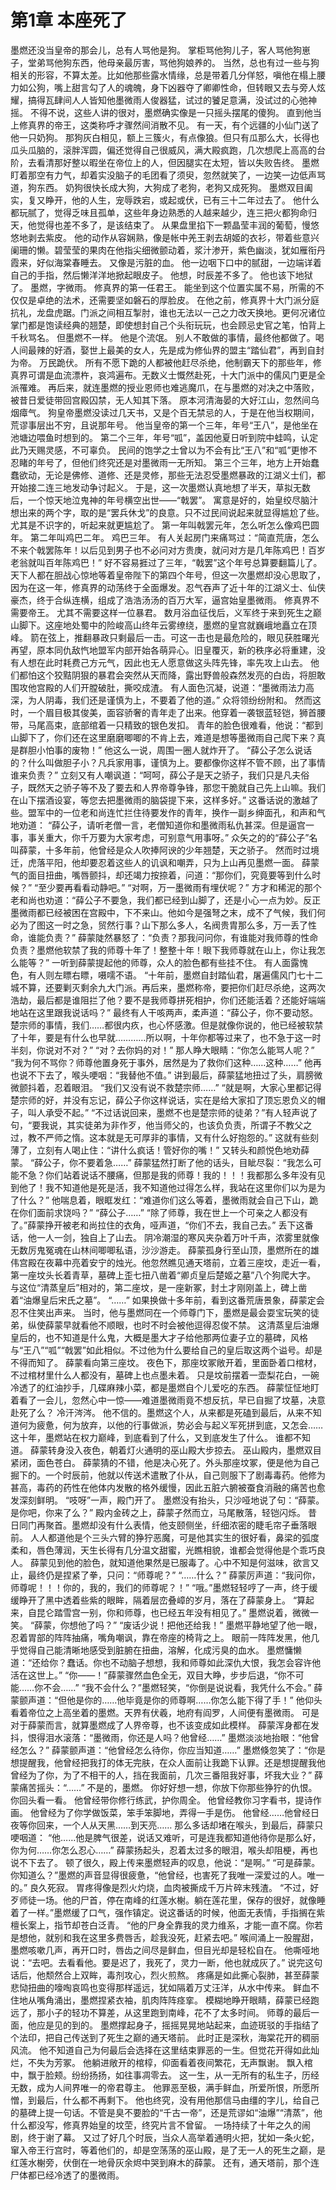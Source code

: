 # 第1章 本座死了
墨燃还没当皇帝的那会儿，总有人骂他是狗。
掌柜骂他狗儿子，客人骂他狗崽子，堂弟骂他狗东西，他母亲最厉害，骂他狗娘养的。
当然，总也有过一些与狗相关的形容，不算太差。比如他那些露水情缘，总是带着几分佯怒，嗔他在榻上腰力如公狗，嘴上甜言勾了人的魂魄，身下凶器夺了卿卿性命，但转眼又去与旁人炫耀，搞得瓦肆间人人皆知他墨微雨人俊器猛，试过的饕足意满，没试过的心弛神摇。
不得不说，这些人讲的很对，墨燃确实像是一只摇头摆尾的傻狗。
直到他当上修真界的帝王，这类称呼才骤然间消散不见。
有一天，有个远疆的小仙门送了他一只奶狗。
那狗灰白相见，额上三簇火，有点像狼。但只有瓜那么大，长得也瓜头瓜脑的，滚胖浑圆，偏还觉得自己很威风，满大殿疯跑，几次想爬上高高的台阶，去看清那好整以暇坐在帝位上的人，但因腿实在太短，皆以失败告终。
墨燃盯着那空有力气，却着实没脑子的毛团看了须臾，忽然就笑了，一边笑一边低声骂道，狗东西。
奶狗很快长成大狗，大狗成了老狗，老狗又成死狗。
墨燃双目阖实，复又睁开，他的人生，宠辱跌宕，或起或伏，已有三十二年过去了。
他什么都玩腻了，觉得乏味且孤单，这些年身边熟悉的人越来越少，连三把火都狗命归天，他觉得也差不多了，是该结束了。
从果盘里掐下一颗晶莹丰润的葡萄，慢悠悠地剥去紫皮。
他的动作从容娴熟，像是帐中羌王剥去胡姬的衣衫，带着些意兴阑珊的懒。碧莹莹的果肉在他指尖细微颤动着，浆汁渗开，紫色幽淡，犹如雁衔丹霞来，好似海棠春睡去。
又像是污脏的血。
他一边咽下口中的腻甜，一边端详着自己的手指，然后懒洋洋地掀起眼皮子。
他想，时辰差不多了。
他也该下地狱了。
墨燃，字微雨。
修真界的第一任君王。
能坐到这个位置实属不易，所需的不仅仅是卓绝的法术，还需要坚如磐石的厚脸皮。
在他之前，修真界十大门派分庭抗礼，龙盘虎踞。门派之间相互掣肘，谁也无法以一己之力改天换地。更何况诸位掌门都是饱读经典的翘楚，即使想封自己个头衔玩玩，也会顾忌史官之笔，怕背上千秋骂名。
但墨燃不一样。
他是个流氓。
别人不敢做的事情，最终他都做了。喝人间最辣的好酒，娶世上最美的女人，先是成为修仙界的盟主“踏仙君”，再到自封为帝。
万民跪伏。
所有不愿下跪的人都被他赶尽杀绝，他制霸天下的那些年，修真界可谓是血流漂杵，哀鸿遍布。无数义士慨然赴死，十大门派中的儒风门更是全派罹难。
再后来，就连墨燃的授业恩师也难逃魔爪，在与墨燃的对决之中落败，被昔日爱徒带回宫殿囚禁，无人知其下落。
原本河清海晏的大好江山，忽然间乌烟瘴气。
狗皇帝墨燃没读过几天书，又是个百无禁忌的人，于是在他当权期间，荒谬事层出不穷，且说那年号。
他当皇帝的第一个三年，年号“王八”，是他坐在池塘边喂鱼时想到的。
第二个三年，年号“呱”，盖因他夏日听到院中蛙鸣，认定此乃天赐灵感，不可辜负。
民间的饱学之士曾以为不会有比“王八”和“呱”更惨不忍睹的年号了，但他们终究还是对墨微雨一无所知。
第三个三年，地方上开始蠢蠢欲动，无论是佛修、道修、还是灵修，那些无法忍受墨燃暴政的江湖义士们，都开始接二连三地发动争讨起义。
于是，这一次墨燃认真地想了半天，草拟无数后，一个惊天地泣鬼神的年号横空出世——“戟罢”。
寓意是好的，始皇绞尽脑汁想出来的两个字，取的是“罢兵休戈”的良意。只不过民间说起来就显得尴尬了些。
尤其是不识字的，听起来就更尴尬了。
第一年叫戟罢元年，怎么听怎么像鸡巴圆年。
第二年叫鸡巴二年。
鸡巴三年。
有人关起房门来痛骂过：“简直荒唐，怎么不来个戟罢陈年！以后见到男子也不必问对方贵庚，就问对方是几年陈鸡巴！百岁老翁就叫百年陈鸡巴！”
好不容易捱过了三年，“戟罢”这个年号总算要翻篇儿了。
天下人都在胆战心惊地等着皇帝陛下的第四个年号，但这一次墨燃却没心思取了，因为在这一年，修真界的动荡终于全面爆发。忍气吞声了近十年的江湖义士、仙侠豪杰，终于合纵连横，组成了浩浩汤汤的百万大军，逼宫始皇墨微雨。
修真界不需要帝王。
尤其不需要这样一位暴君。
数月浴血征伐后，义军终于来到死生之巅山脚下。这座地处蜀中的险峻高山终年云雾缭绕，墨燃的皇宫就巍峨地矗立在顶峰。
箭在弦上，推翻暴政只剩最后一击。可这一击也是最危险的，眼见获胜曙光再望，原本同仇敌忾地盟军内部开始各萌异心。旧皇覆灭，新的秩序必将重建，没有人想在此时耗费己方元气，因此也无人愿意做这头阵先锋，率先攻上山去。
他们都怕这个狡黠阴狠的暴君会突然从天而降，露出野兽般森然发亮的白齿，将胆敢围攻他宫殿的人们开膛破肚，撕咬成渣。
有人面色沉凝，说道：“墨微雨法力高深，为人阴毒，我们还是谨慎为上，不要着了他的道。”
众将领纷纷附和。
然而这时，一个眉目极其俊美，面容骄奢的青年走了出来。他穿着一袭银蓝轻铠，狮首腰带，马尾高束，底部绾着一只精致的银色发扣。
青年的脸色很难看，他说：“都到山脚下了，你们还在这里磨磨唧唧的不肯上去，难道是想等墨微雨自己爬下来？真是群胆小怕事的废物！”
他这么一说，周围一圈人就炸开了。
“薛公子怎么说话的？什么叫做胆子小？凡兵家用事，谨慎为上。要都像你这样不管不顾，出了事情谁来负责？”
立刻又有人嘲讽道：“呵呵，薛公子是天之骄子，我们只是凡夫俗子，既然天之骄子等不及了要去和人界帝尊争锋，那您干脆就自己先上山嘛。我们在山下摆酒设宴，等您去把墨微雨的脑袋提下来，这样多好。”
这番话说的激越了些。盟军中的一位老和尚连忙拦住待要发作的青年，换作一副乡绅面孔，和声和气地劝道：
“薛公子，请听老僧一言，老僧知道你和墨微雨私仇甚深。但是逼宫一事，事关重大，你千万要为大家考虑，可别意气用事呀。”
众矢之的的“薛公子”名叫薛蒙，十多年前，他曾经是众人吹捧阿谀的少年翘楚，天之骄子。
然而时过境迁，虎落平阳，他却要忍着这些人的讥讽和嘲弄，只为上山再见墨燃一面。
薛蒙气的面目扭曲，嘴唇颤抖，却还竭力按捺着，问道：“那你们，究竟要等到什么时候？”
“至少要再看看动静吧。”
“对啊，万一墨微雨有埋伏呢？”
方才和稀泥的那个老和尚也劝道：“薛公子不要急，我们都已经到山脚了，还是小心一点为妙。反正墨微雨都已经被困在宫殿中，下不来山。他如今是强弩之末，成不了气候，我们何必为了图这一时之急，贸然行事？山下那么多人，名阀贵胄那么多，万一丢了性命，谁能负责？”
薛蒙陡然暴怒了：“负责？那我问问你，有谁能对我师尊的性命负责？墨燃他软禁了我的师尊十年了！整整十年！眼下我师尊就在山上，你让我怎么能等？”
一听到薛蒙提起他的师尊，众人的脸色都有些挂不住。
有人面露愧色，有人则左瞟右瞟，嗫嚅不语。
“十年前，墨燃自封踏仙君，屠遍儒风门七十二城不算，还要剿灭剩余九大门派。再后来，墨燃称帝，要把你们赶尽杀绝，这两次浩劫，最后都是谁阻拦了他？要不是我师尊拼死相护，你们还能活着？还能好端端地站在这里跟我说话吗？”
最终有人干咳两声，柔声道：“薛公子，你不要动怒。楚宗师的事情，我们……都很内疚，也心怀感激。但是就像你说的，他已经被软禁了十年，要是有什么也早就…………所以啊，十年你都等过来了，也不急于这一时半刻，你说对不对？”
“对？去你妈的对！”
那人睁大眼睛：“你怎么能骂人呢？”
“我为何不骂你？师尊他置身死于事外，居然是为了救你们这种……这种……”
他再也说不下去了，喉头哽咽：“我替他不值。”
讲到最后，薛蒙猛地扭过了头，肩膀微微颤抖着，忍着眼泪。
“我们又没有说不救楚宗师……”
“就是啊，大家心里都记得楚宗师的好，并没有忘记，薛公子你这样说话，实在是给大家扣了顶忘恩负义的帽子，叫人承受不起。”
“不过话说回来，墨燃不也是楚宗师的徒弟？”有人轻声说了句，“要我说，其实徒弟为非作歹，他当师父的，也该负负责，所谓子不教父之过，教不严师之惰。这本就是无可厚非的事情，又有什么好抱怨的。”
这就有些刻薄了，立刻有人喝止住：“讲什么疯话！管好你的嘴！”
又转头和颜悦色地劝薛蒙。
“薛公子，你不要着急……”
薛蒙猛然打断了他的话头，目眦尽裂：“我怎么可能不急？你们站着说话不腰痛，但那是我的师尊！我的！！！我都那么多年没有见到他了！我不知道他是死是活，我不知道他过得怎么样，我站在这里你们以为是为了什么？”
他喘息着，眼眶发红：“难道你们这么等着，墨微雨就会自己下山，跪在你们面前求饶吗？”
“薛公子……”
“除了师尊，我在世上一个可亲之人都没有了。”薛蒙挣开被老和尚拉住的衣角，哑声道，“你们不去，我自己去。”
丢下这番话，他一人一剑，独自上了山去。
阴冷潮湿的寒风夹杂着万叶千声，浓雾里就像无数厉鬼冤魂在山林间唧唧私语，沙沙游走。
薛蒙孤身行至山顶，墨燃所在的雄伟宫殿在夜幕中亮着安宁的烛光。他忽然瞧见通天塔前，立着三座坟，走近一看，第一座坟头长着青草，墓碑上歪七扭八凿着“卿贞皇后楚姬之墓”八个狗爬大字。
与这位“清蒸皇后”相对的，第二座坟，是一座新冢，封土才刚刚盖上，碑上凿着“油爆皇后宋氏之墓”。
“……”
如果换做十多年前，看到这番荒唐景象，薛蒙定会忍不住笑出声来。
当时，他与墨燃同在一个师尊门下，墨燃是最会耍宝玩笑的徒弟，纵使薛蒙早就看他不顺眼，也时不时会被他逗得忍俊不禁。
这清蒸皇后油爆皇后的，也不知道是什么鬼，大概是墨大才子给他那两位妻子立的墓碑，风格与“王八”“呱”“戟罢”如此相似。不过他为什么要给自己的皇后取这两个谥号。却是不得而知了。
薛蒙看向第三座坟。
夜色下，那座坟冢敞开着，里面卧着口棺材，不过棺材里什么人都没有，墓碑上也点墨未着。
只是坟前摆着一壶梨花白，一碗冷透了的红油抄手，几碟麻辣小菜，都是墨燃自个儿爱吃的东西。
薛蒙怔怔地盯着看了一会儿，忽然心中一惊——难道墨微雨竟不想反抗，早已自掘了坟墓，决意赴死了么？
冷汗涔涔。
他不信的。墨燃这个人，从来都是死磕到最后，从来不知道何为疲惫，何为放弃，以他的行事做派，势必会与起义军死拼到底，又怎会……
这十年，墨燃站在权力巅峰，到底看到了什么，又到底发生了什么。
谁都不知道。
薛蒙转身没入夜色，朝着灯火通明的巫山殿大步掠去。
巫山殿内，墨燃双目紧闭，面色苍白。
薛蒙猜的不错，他是决心死了。外头那座坟冢，便是他为自己掘下的。一个时辰前，他就以传送术遣散了仆从，自己则服下了剧毒毒药。他修为甚高，毒药的药性在他体内发散的格外缓慢，因此五脏六腑被蚕食消融的痛苦也愈发深刻鲜明。
“吱呀”一声，殿门开了。
墨燃没有抬头，只沙哑地说了句：“薛蒙。是你吧，你来了么？”
殿内金砖之上，薛蒙孑然而立，马尾散落，轻铠闪烁。
昔日同门再聚首。墨燃却没有什么表情，他支颐侧坐，纤细浓密的睫毛帘子垂落眼前。
人人都道他是个三头六臂的狰狞恶魔，可是他其实生的很好看，鼻梁的弧度柔和，唇色薄润，天生长得有几分温文甜蜜，光瞧相貌，谁都会觉得他是个乖巧良人。
薛蒙见到他的脸色，就知道他果然是已服毒了。心中不知是何滋味，欲言又止，最终仍是捏紧了拳，只问：“师尊呢？”
“……什么？”
薛蒙厉声道：“我问你，师尊呢！！！你的，我的，我们的师尊呢？！”
“哦。”墨燃轻轻哼了一声，终于缓缓睁开了黑中透着些紫的眼眸，隔着层峦叠嶂的岁月，落在了薛蒙身上。
“算起来，自昆仑踏雪宫一别，你和师尊，也已经五年没有相见了。”
墨燃说着，微微一笑。
“薛蒙，你想他了吗？”
“废话少说！把他还给我！”
墨燃平静地望了他一眼，忍着胃部的阵阵抽痛，嘴角嘲讽，靠在帝座的椅背之上。
眼前一阵阵发黑，他几乎觉得自己能清晰地感受到脏腑在扭曲，溶解，化成污臭的血水。
墨燃慵懒道：“还给你？蠢话。你也不动脑子想想，我和师尊如此深仇大恨，我怎会容许他活在这世上。”
“你——！”薛蒙骤然血色全无，双目大睁，步步后退，“你不可能……你不会……”
“我不会什么？”墨燃轻笑，“你倒是说说看，我凭什么不会。”
薛蒙颤声道：“但他是你的……他毕竟是你的师尊啊……你怎么能下得了手！”
他仰头看着帝位之上高坐着的墨燃。天界有伏羲，地府有阎罗，人间便有墨微雨。
可是对于薛蒙而言，就算墨燃成了人界帝尊，也不该变成如此模样。
薛蒙浑身都在发抖，恨得泪水滚落：“墨微雨，你还是人吗？他曾经……”
墨燃淡淡地抬眼：“他曾经怎么？”
薛蒙颤声道：“他曾经怎么待你，你应当知道……”
墨燃倏忽笑了：“你是想提醒我，他曾经把我打的体无完肤，在众人面前让我跪下认罪。还是想提醒我他曾经为了你，为了不相干的人，挡在我面前，几次三番阻我好事，坏我大业？”
薛蒙痛苦摇头：“……”
不是的，墨燃。
你好好想一想，你放下你那些狰狞的仇恨。你回头看一看。
他曾经带你修行练武，护你周全。
他曾经教你习字看书，提诗作画。
他曾经为了你学做饭菜，笨手笨脚地，弄得一手是伤。
他曾经……他曾经日夜等你回来，一个人从天黑……到天亮……
那么多话却堵在喉头，到最后，薛蒙只哽咽道：
“他……他是脾气很差，说话又难听，可是连我都知道他待你是那么好，你为何……你怎么忍心……”
薛蒙扬起头，忍着太过多的眼泪，喉头却阻梗，再也说不下去了。
顿了很久，殿上传来墨燃轻声的叹息，他说：“是啊。”
“可是薛蒙。你知道么？”墨燃的声音显得很疲惫，“他曾经，也害死了我唯一深爱过的人。唯一的。”
良久死寂。
胃疼得像是烈火灼烧，血肉被撕成千万片碎末残渣。
“不过，好歹师徒一场。他的尸首，停在南峰的红莲水榭。躺在莲花里，保存的很好，就像睡着了一样。”墨燃缓了口气，强作镇定。说这番话的时候，他面无表情，手指搁在紫檀长案上，指节却苍白泛青。
“他的尸身全靠我的灵力维系，才能一直不腐。你若是想他，就别和我在这里多费唇舌，趁我没死，赶紧去吧。”
喉间涌上一股腥甜，墨燃咳嗽几声，再开口时，唇齿之间尽是鲜血，但目光却是轻松自在。
他嘶哑地说：“去吧。去看看他。要是迟了，我死了，灵力一断，他也就成灰了。”
说完这句话后，他颓然合上双眸，毒剂攻心，烈火煎熬。
疼痛是如此撕心裂肺，甚至薛蒙悲恸扭曲的嚎啕哀鸣也变得那样遥远，犹如隔着万丈汪洋，从水中传来。
鲜血不住地从嘴角涌出，墨燃捏紧衣袖，肌肉阵阵痉挛。
模糊地睁开眼睛，薛蒙已经跑远了，那小子的轻功不算差，从这里跑到南峰，花不了太多时间。
师尊的最后一面，他应是见的到的。
墨燃撑起身子，摇摇晃晃地站起来，血迹斑驳的手指结了个法印，把自己传送到了死生之巅的通天塔前。
此时正是深秋，海棠花开的稠丽风流。
他不知道自己为何最后会选择在这里结束罪恶的一生。但觉花开得如此灿烂，不失为芳冢。
他躺进敞开的棺椁，仰面看着夜间繁花，无声飘谢。
飘入棺中，飘于脸颊。纷纷扬扬，如往事凋零去。
这一生，从一无所有的私生子，历经无数，成为人间界唯一的帝君尊主。
他罪恶至极，满手鲜血，所爱所恨，所愿所憎，到最后，什么都不再剩下。
他也终究，没有用他那信马由缰的字儿，给自己的墓碑上提一句话。不管是臭不要脸的“千古一帝”，还是荒谬如“油爆”“清蒸”，他什么都没写，修真界始皇的坟茔，终究片言不曾留。
一场持续了十年之久的闹剧，终于谢了幕。
又过了好几个时辰，当众人高举着通明火把，犹如一条火蛇，窜入帝王行宫时，等着他们的，却是空荡荡的巫山殿，是了无一人的死生之巅，是红莲水榭旁，伏倒在一地骨灰余烬中哭到麻木的薛蒙。
还有，通天塔前，那个连尸体都已经冷透了的墨微雨。

